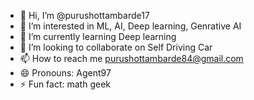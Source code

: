 - 👋 Hi, I’m @purushottambarde17
- 👀 I’m interested in ML, AI, Deep learning, Genrative AI
- 🌱 I’m currently learning Deep learning
- 💞️ I’m looking to collaborate on Self Driving Car
- 📫 How to reach me purushottambarde84@gmail.com
- 😄 Pronouns: Agent97
- ⚡ Fun fact: math geek

<!---
purushottambarde17/purushottambarde17 is a ✨ special ✨ repository because its `README.md` (this file) appears on your GitHub profile.
You can click the Preview link to take a look at your changes.
--->
